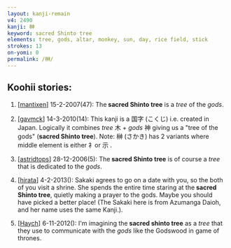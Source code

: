 ```yaml
---
layout: kanji-remain
v4: 2490
kanji: 榊
keyword: sacred Shinto tree
elements: tree, gods, altar, monkey, sun, day, rice field, stick
strokes: 13
on-yomi: 0
permalink: /榊/
---
```


## Koohii stories: 

1) [<a href="http://kanji.koohii.com/profile/mantixen">mantixen</a>] 15-2-2007(47): The<strong> sacred Shinto tree</strong> is a <em>tree</em> of the <em>gods</em>.

2) [<a href="http://kanji.koohii.com/profile/gavmck">gavmck</a>] 14-3-2010(14): This kanji is a 国字 (こくじ) i.e. created in Japan. Logically it combines <em>tree</em> 木 + <em>gods</em> 神 giving us a &quot;tree of the gods&quot; (<strong>sacred Shinto tree</strong>). Note: 榊 (さかき) has 2 variants where middle element is either 礻or 示 .

3) [<a href="http://kanji.koohii.com/profile/astridtops">astridtops</a>] 28-12-2006(5): The<strong> sacred Shinto tree</strong> is of course a <em>tree</em> that is dedicated to the <em>gods</em>.

4) [<a href="http://kanji.koohii.com/profile/hirata">hirata</a>] 4-2-2013(): Sakaki agrees to go on a date with you, so the both of you visit a shrine. She spends the entire time staring at the<strong> sacred Shinto tree</strong>, quietly making a prayer to the gods. Maybe you should have picked a better place! (The Sakaki here is from Azumanga Daioh, and her name uses the same Kanji.).

5) [<a href="http://kanji.koohii.com/profile/Haych">Haych</a>] 6-11-2012(): I&#039;m imagining the<strong> sacred shinto tree</strong> as a <em>tree</em> that they use to communicate with the <em>gods</em> like the Godswood in game of thrones.


